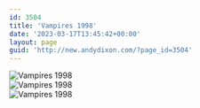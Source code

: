 ```yaml
---
id: 3504
title: 'Vampires 1998'
date: '2023-03-17T13:45:42+00:00'
layout: page
guid: 'http://new.andydixon.com/?page_id=3504'
---
```


![Vampires 1998](https://i0.wp.com/assets.g8x2.ldn.idrivee2-23.com/posters/Vampires%201998%2001.jpg?w=1200&ssl=1 "Vampires 1998")  
![Vampires 1998](https://i0.wp.com/assets.g8x2.ldn.idrivee2-23.com/posters/Vampires%201998%2002.jpg?w=1200&ssl=1 "Vampires 1998")  
![Vampires 1998](https://i0.wp.com/assets.g8x2.ldn.idrivee2-23.com/posters/Vampires%201998%2003.jpg?w=1200&ssl=1 "Vampires 1998")